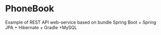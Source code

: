 # PhoneBook
Example of REST API web-service based on bundle Spring Boot + Spring JPA + Hibernate + Gradle +MySQL
